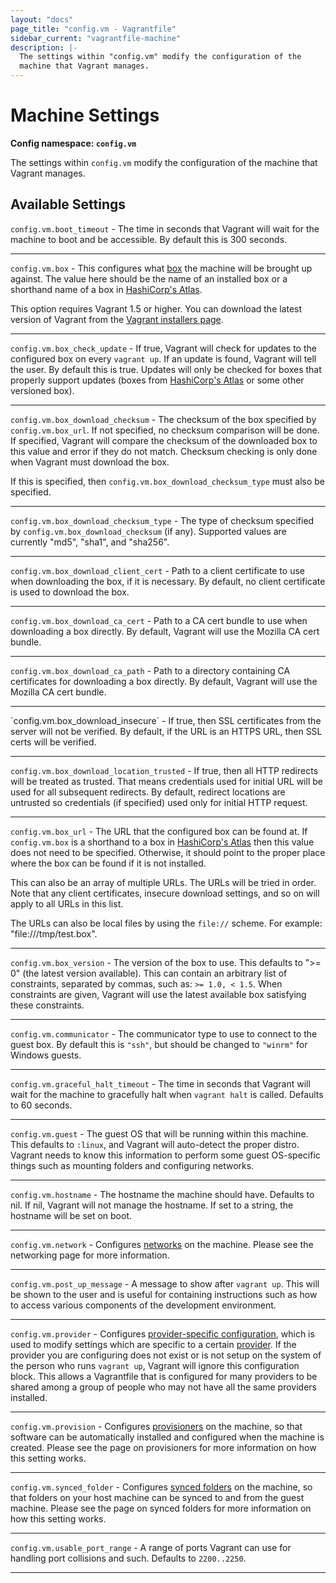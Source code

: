```yaml
---
layout: "docs"
page_title: "config.vm - Vagrantfile"
sidebar_current: "vagrantfile-machine"
description: |-
  The settings within "config.vm" modify the configuration of the
  machine that Vagrant manages.
---
```


# Machine Settings

**Config namespace: `config.vm`**

The settings within `config.vm` modify the configuration of the
machine that Vagrant manages.

## Available Settings

`config.vm.boot_timeout` - The time in seconds that Vagrant will wait
for the machine to boot and be accessible. By default this is 300 seconds.

<hr>

`config.vm.box` - This configures what [box](/docs/boxes.html) the
machine will be brought up against. The value here should be the name
of an installed box or a shorthand name of a box in
[HashiCorp's Atlas](https://atlas.hashicorp.com).

This option requires Vagrant 1.5 or higher. You can download the latest version
of Vagrant from the [Vagrant installers page](/downloads.html).

<hr>

`config.vm.box_check_update` - If true, Vagrant will check for updates to
the configured box on every `vagrant up`. If an update is found, Vagrant
will tell the user. By default this is true. Updates will only be checked
for boxes that properly support updates (boxes from
[HashiCorp's Atlas](https://atlas.hashicorp.com)
or some other versioned box).

<hr>

`config.vm.box_download_checksum` - The checksum of the box specified by
`config.vm.box_url`. If not specified, no checksum comparison will be done.
If specified, Vagrant will compare the checksum of the downloaded box to
this value and error if they do not match. Checksum checking is only done
when Vagrant must download the box.

If this is specified, then `config.vm.box_download_checksum_type` must
also be specified.

<hr>

`config.vm.box_download_checksum_type` - The type of checksum specified
by `config.vm.box_download_checksum` (if any). Supported values are
currently "md5", "sha1", and "sha256".

<hr>

`config.vm.box_download_client_cert` - Path to a client certificate to
use when downloading the box, if it is necessary. By default, no client
certificate is used to download the box.

<hr>

`config.vm.box_download_ca_cert` - Path to a CA cert bundle to use when
downloading a box directly. By default, Vagrant will use the Mozilla CA cert
bundle.

<hr>

`config.vm.box_download_ca_path` - Path to a directory containing
CA certificates for downloading a box directly. By default, Vagrant will
use the Mozilla CA cert bundle.

<hr>
`config.vm.box_download_insecure` - If true, then SSL certificates
from the server will not be verified. By default, if the URL is an HTTPS
URL, then SSL certs will be verified.

<hr>

`config.vm.box_download_location_trusted` - If true, then all HTTP redirects will be
treated as trusted. That means credentials used for initial URL will be used for
all subsequent redirects. By default, redirect locations are untrusted so credentials
(if specified) used only for initial HTTP request.

<hr>

`config.vm.box_url` - The URL that the configured box can be found at.
If `config.vm.box` is a shorthand to a box in [HashiCorp's Atlas](https://atlas.hashicorp.com)
then this value does not need to be specified. Otherwise, it should
point to the proper place where the box can be found if it is not
installed.

This can also be an array of multiple URLs. The URLs will be tried in
order. Note that any client certificates, insecure download settings, and
so on will apply to all URLs in this list.

The URLs can also be local files by using the `file://` scheme. For
example: "file:///tmp/test.box".

<hr>

`config.vm.box_version` - The version of the box to use. This defaults to
">= 0" (the latest version available). This can contain an arbitrary list
of constraints, separated by commas, such as: `>= 1.0, < 1.5`. When constraints
are given, Vagrant will use the latest available box satisfying these
constraints.

<hr>

`config.vm.communicator` - The communicator type to use to connect to the
guest box. By default this is `"ssh"`, but should be changed to `"winrm"` for
Windows guests.

<hr>

`config.vm.graceful_halt_timeout` - The time in seconds that Vagrant will
wait for the machine to gracefully halt when `vagrant halt` is called.
Defaults to 60 seconds.

<hr>

`config.vm.guest` - The guest OS that will be running within this
machine. This defaults to `:linux`, and Vagrant will auto-detect the
proper distro. Vagrant needs to know this information to perform some
guest OS-specific things such as mounting folders and configuring
networks.

<hr>

`config.vm.hostname` - The hostname the machine should have. Defaults
to nil. If nil, Vagrant will not manage the hostname. If set to a string,
the hostname will be set on boot.

<hr>

`config.vm.network` - Configures [networks](/docs/networking/) on
the machine. Please see the networking page for more information.

<hr>

`config.vm.post_up_message` - A message to show after `vagrant up`. This
will be shown to the user and is useful for containing instructions
such as how to access various components of the development environment.

<hr>

`config.vm.provider` - Configures [provider-specific configuration](/docs/providers/configuration.html),
which is used to modify settings which are specific to a certain
[provider](/docs/providers/). If the provider you are configuring
does not exist or is not setup on the system of the person who runs
`vagrant up`, Vagrant will ignore this configuration block. This allows
a Vagrantfile that is configured for many providers to be shared among
a group of people who may not have all the same providers installed.

<hr>

`config.vm.provision` - Configures [provisioners](/docs/provisioning/)
on the machine, so that software can be automatically installed and configured
when the machine is created. Please see the page on provisioners for more
information on how this setting works.

<hr>

`config.vm.synced_folder` - Configures [synced folders](/docs/synced-folders/)
on the machine, so that folders on your host machine can be synced to
and from the guest machine. Please see the page on synced folders for
more information on how this setting works.

<hr>

`config.vm.usable_port_range` - A range of ports Vagrant can use for
handling port collisions and such. Defaults to `2200..2250`.

<hr>
